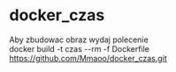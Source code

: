 # docker_czas
Aby zbudowac obraz wydaj polecenie <br />
docker build -t czas --rm -f Dockerfile https://github.com/Mmaoo/docker_czas.git <br />
